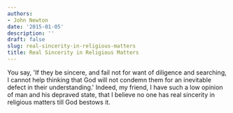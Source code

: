 ```yaml
---
authors:
- John Newton
date: '2015-01-05'
description: ''
draft: false
slug: real-sincerity-in-religious-matters
title: Real Sincerity in Religious Matters
---
```

You say, 'If they be sincere, and fail not for want of diligence and searching, I cannot help thinking that God will not condemn them for an inevitable defect in their understanding.' Indeed, my friend, I have such a low opinion of man and his depraved state, that I believe no one has real sincerity in religious matters till God bestows it.



